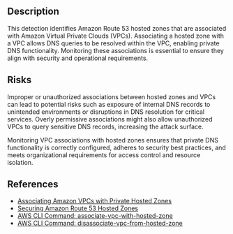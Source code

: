 ## Description

This detection identifies Amazon Route 53 hosted zones that are associated with Amazon Virtual Private Clouds (VPCs). Associating a hosted zone with a VPC allows DNS queries to be resolved within the VPC, enabling private DNS functionality. Monitoring these associations is essential to ensure they align with security and operational requirements.

## Risks

Improper or unauthorized associations between hosted zones and VPCs can lead to potential risks such as exposure of internal DNS records to unintended environments or disruptions in DNS resolution for critical services. Overly permissive associations might also allow unauthorized VPCs to query sensitive DNS records, increasing the attack surface.

Monitoring VPC associations with hosted zones ensures that private DNS functionality is correctly configured, adheres to security best practices, and meets organizational requirements for access control and resource isolation.

## References

- [Associating Amazon VPCs with Private Hosted Zones](https://docs.aws.amazon.com/Route53/latest/DeveloperGuide/hosted-zone-private-associate-vpcs.html)
- [Securing Amazon Route 53 Hosted Zones](https://docs.aws.amazon.com/Route53/latest/DeveloperGuide/security.html)
- [AWS CLI Command: associate-vpc-with-hosted-zone](https://docs.aws.amazon.com/cli/latest/reference/route53/associate-vpc-with-hosted-zone.html)
- [AWS CLI Command: disassociate-vpc-from-hosted-zone](https://docs.aws.amazon.com/cli/latest/reference/route53/disassociate-vpc-from-hosted-zone.html)
